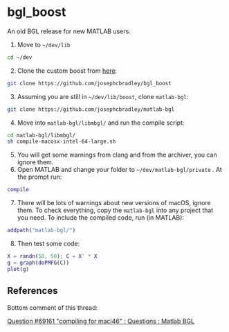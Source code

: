 # bgl_boost
An old BGL release for new MATLAB users.

1. Move to `~/dev/lib`

```bash
cd ~/dev
```

2. Clone the custom boost from [here](https://github.com/josephcbradley/bgl_boost):

```bash
git clone https://github.com/josephcbradley/bgl_boost
```

3. Assuming you are still in `~/dev/lib/boost`, clone `matlab-bgl`:

```bash
git clone https://github.com/josephcbradley/matlab-bgl
```

4. Move into `matlab-bgl/libmbgl/` and run the compile script:

```bash
cd matlab-bgl/libmbgl/
sh compile-macosx-intel-64-large.sh
```

5. You will get some warnings from clang and from the archiver, you can ignore them.
6. Open MATLAB and change your folder to `~/dev/matlab-bgl/private` . At the prompt run:

```matlab
compile
```

7. There will be lots of warnings about new versions of macOS, ignore them. To check everything, copy the `matlab-bgl` into any project that you need. To include the compiled code, run (in MATLAB):

```matlab
addpath("matlab-bgl/")
```

8. Then test some code:

```matlab
X = randn(50, 50); C = X' * X
g = graph(doPMFG(C))
plot(g)
```

## References

Bottom comment of this thread: 

[Question #69161 "compiling for maci46" : Questions : Matlab BGL](https://answers.launchpad.net/matlab-bgl/+question/69161)
